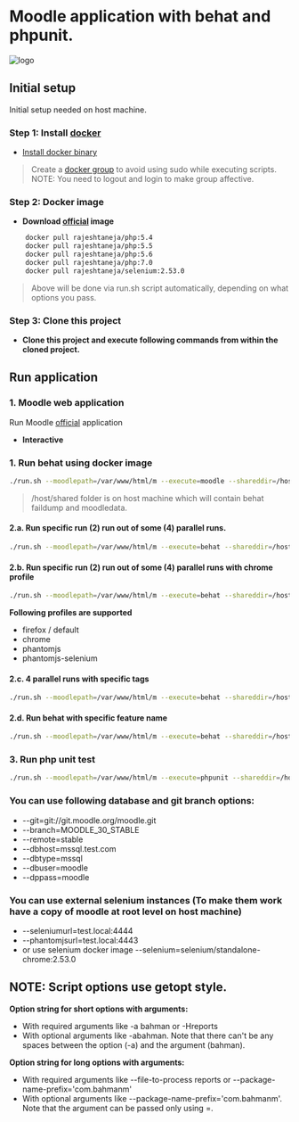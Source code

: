 # Moodle application with behat and phpunit.
![logo](https://moodle.org/theme/image.php/moodleorgcleaned_moodleorg/theme_moodleorgcleaned/1447866970/moodle-logo)

## Initial setup
Initial setup needed on host machine.

### Step 1: Install [docker]
* [Install docker binary]

> Create a [docker group] to avoid using sudo while executing scripts.
> NOTE: You need to logout and login to  make group affective.

### Step 2: Docker image
* **Download [official] image**
```sh
    docker pull rajeshtaneja/php:5.4
    docker pull rajeshtaneja/php:5.5
    docker pull rajeshtaneja/php:5.6
    docker pull rajeshtaneja/php:7.0
    docker pull rajeshtaneja/selenium:2.53.0
```

> Above will be done via run.sh script automatically, depending on what options you pass.

### Step 3: Clone this project
* **Clone this project and execute following commands from within the cloned project.**

## Run application

### 1. Moodle web application
Run Moodle [official] application
* **Interactive**
### 1. Run behat using docker image
```sh
./run.sh --moodlepath=/var/www/html/m --execute=moodle --shareddir=/host/shared --user=moodle --phpversion=7.0
```
> /host/shared folder is on host machine which will contain behat faildump and moodledata.

#### 2.a. Run specific run (2) run out of some (4) parallel runs.
```sh
./run.sh --moodlepath=/var/www/html/m --execute=behat --shareddir=/host/shared --user=moodle --phpversion=7.0 --run=2 --totalruns=4
```

#### 2.b. Run specific run (2) run out of some (4) parallel runs with chrome profile
```sh
./run.sh --moodlepath=/var/www/html/m --execute=behat --shareddir=/host/shared --user=moodle --phpversion=7.0 --run=2 --totalruns=4 --profile=chrome
```

**Following profiles are supported**
  * firefox / default
  * chrome
  * phantomjs
  * phantomjs-selenium

#### 2.c. 4 parallel runs with specific tags
```sh
./run.sh --moodlepath=/var/www/html/m --execute=behat --shareddir=/host/shared --user=moodle --phpversion=7.0 --run=0 --totalruns=4 --tags='@javascript'
```

#### 2.d. Run behat with specific feature name
```sh
./run.sh --moodlepath=/var/www/html/m --execute=behat --shareddir=/host/shared --user=moodle --phpversion=7.0 --run=1 --totalruns=1 --name="This is test"
```

### 3. Run php unit test
```sh
./run.sh --moodlepath=/var/www/html/m --execute=phpunit --shareddir=/host/shared --user=moodle --phpversion=7.0
```

### You can use following database and git branch options:
* --git=git://git.moodle.org/moodle.git
* --branch=MOODLE_30_STABLE
* --remote=stable
* --dbhost=mssql.test.com
* --dbtype=mssql
* --dbuser=moodle
* --dppass=moodle

### You can use external selenium instances (To make them work have a copy of moodle at root level on host machine)
* --seleniumurl=test.local:4444
* --phantomjsurl=test.local:4443
* or use selenium docker image --selenium=selenium/standalone-chrome:2.53.0

## NOTE: Script options use getopt style.
**Option string for short options with arguments:**
* With required arguments like -a bahman or -Hreports
* With optional arguments like -abahman. Note that there can't be any spaces between the option (-a) and the argument (bahman).

**Option string for long options with arguments:**
* With required arguments like --file-to-process reports or --package-name-prefix='com.bahmanm'
* With optional arguments like --package-name-prefix='com.bahmanm'. Note that the argument can be passed only using =.

[official]: <https://hub.docker.com/u/moodlehq/>
[docker]: <https://www.docker.com/>
[docker group]: <https://docs.docker.com/v1.8/installation/ubuntulinux/#create-a-docker-group>
[Install docker binary]: <http://docs.docker.com/engine/installation/>
[Install docker Machine]: <http://docs.docker.com/machine/install-machine/>
[Install docker compose]: <http://docs.docker.com/compose/install/>